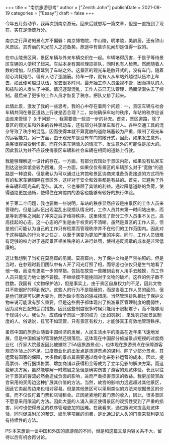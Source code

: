 +++
title = "南京旅游思考"
author = ["Zenith John"]
publishDate = 2021-08-19
categories = ["Essay"]
draft = false
+++

今年五月劳动节，我再次到南京游玩。回来后就想写一篇文章，但是一直拖到了现在，实在是惭愧万分。

南京之行拜访的景点并不偏僻：南京博物院，中山陵，明孝陵，美龄居，还有钟山风景区。其秀丽的风光前人之述备矣。旅途中有些许见闻却是值得一叙的。

在中山陵景区间，景区车辆与外来车辆交织在一起。车辆堵得厉害，于是乎等待景区车辆的人便积了起来。车站本身有围栏理应排队，同时也有人检票。然而随着人数的增加，队伍蔓延到了车站之外。这景区的观光车是敞开式的，没有车门。随着耐心消耗殆尽，偏有人动了歪脑筋。待车一停，就有人从车站外越过队伍冲上车去，如此便可越过队伍，省去很多时间。最开始工作人员坐视不管，因而排队的人和插队的人发生了冲突。情况逐渐混乱，工作人员已无法管理，场面渐渐失去了控制。最后来了更多的工作人员才恢复了秩序，把队又排了起来。

此情此景，激发了我的一些思考。我的心中存在着两个问题：一，景区车辆与社会车辆共同在景区道路上行驶是否合理？二，如何确保车站的秩序，车站的秩序应该由谁来管理？
关于问题一，我需要做一些进一步的补充。首先，景区道路，除了景区的观光车和外来的各种机动车，还有部分共享单车和行人。各种交通工具的混杂导致了秩序的混乱，因而使得本就不算宽敞的道路堵塞较为严重，限制了观光车的运客能力。另一方面，由于观光车是没有车门的敞开式，因此，如果发生意外，乘客很容易受到伤害。而在外来车辆涌入的情况下，发生意外的可能性是加大的。因此我认为并不应该使得景区车辆和社会车辆在相同的道路上行驶。

我能够理解这一设计的存在。一方面，有部分宾馆处于景区内部，如果没有私家车到达这些宾馆会较为困难。另一方面，如果仅仅有景区的车辆那么对于“宽敞”的道路是一种浪费。但是我认为可以通过让宾馆和景区协商来准备负责接送的方式将所有的私家车辆阻隔在景区外，这样对于安全和效率都是有益的。首先，它避免了外来车辆和观光车的混杂。其次，它也兼顾了宾馆的利益。通过降低道路的负荷，使得道路更加通畅，使得住在宾馆内的游客也能够有较好的旅行体验。

关于第二个问题，我也要做一些说明。车站的秩序显然应该是由景区的工作人员来管理的。但是当队伍出现混乱出现插队情况时，工作人员并未第一时间站出来，而是等到游客之间起了冲突之后才维持秩序。这里体现了部分工作人员事不关己，高高挂起的心态。这一心态的产生是由于权责的不清晰。虽然是景区的工作人员，但是他们可能认为自己的工作只有检票而管理秩序并不在他们的工作范围内。因此对于这种插队的行为听之任之，以至于演变为更加严重的冲突。同时，工作人员很难有足够的权力对于违反景区相关秩序的人进行处罚，使得违反规章的成本是非常低廉的。

这让我想到了当初在莫高窟的见闻。莫高窟内，为了保护文物是严禁拍照的。但是当时，在参观时我们团队中有人开了闪光灯照了相，而导游也仅仅只是生气地看了他一眼，而没有更进一步的举措。包括在故宫一些雕刻会有人用手去触摸，而工作人员只能无力地让他不要摸。不继续摸不能挽回对于文物的破坏。这样的例子数不胜数。我国有《文物保护法》，但是事实上，由于景区自身权力的不足，因此文物并不能很好的得到保护。这些人的行为不是隐蔽的，而是当着工作人员的面的，但是他们就是可以胆大妄为，因为缺少有效的惩戒措施。当然管理排队相比于保护文物来说可能没有那么重要。但是这些例子都体现出了旅游景区管理制度的脆弱性，因为没有匹配的惩罚措施，因此这些制度很多时候只能用于限制君子，而不能够用于规诫小人。我认为，应该给予景区一定的权力（比如罚款），来处罚违反景区制度的人。俗话说，县官不如现管，只有景区有权力，才能够真正有效地管理秩序。

虽然中国的旅游业随着中国经济的发展，人民生活水平的提高在近年来飞速地发展，但是中国旅游的管理依然还很落后。这体现在中国部分旅游景点短视的过度商业化（乔家大院最近因此被撤除了5A级旅游景点），也体现在旅游景点在保障游客观览体验上的不足。过度商业化的出发点是旅游景点的谋利。除了少部分景点，其运营有国家的保障，大多数的景点其需要通过商业化来弥补运营的成本。因此，提高票价、进行捆绑售票、增加商铺以获得租金等成为了立竿见影的解决方案。而这些解决方案，虽然能够解一时燃眉之急但是确实伤害了游客的观览体验，长此以往对于景区的客流必然会造成负面的影响，进而严重损害景区的收益。我更加赞赏故宫采用的买周边这种扩展其价值的方法。当然，故宫的影响力远远超过其他景区，因此它卖起周边来也相对容易。但是其他景区可以采用类似的方法来挖掘景区的价值，而不仅仅盯着门票和店铺租金。正因紧紧地盯着门票的收入，因此，很多景区不愿意采用限流的方法。因此大量的人涌入景区使得景区的观赏性受到了严重的损害，同时也使得景区的秩序管理更加的困难。在我看来，通过限流来提高观览体验，同时促进附加的餐饮、娱乐等项目的消费，是比通过记人头的门票来获利更加有持续性的方法。

PS:本来想谈一谈中国和外国的旅游观的不同，但是和这篇文章内容关系不大，留待以后有机会再讨论。
